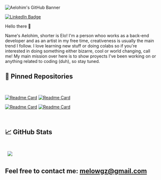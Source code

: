 
<!---
aeloh1m/aeloh1m is a ✨ special ✨ repository because its `README.md` (this file) appears on your GitHub profile.
You can click the Preview link to take a look at your changes.
--->


![Aelohim's GitHub Banner](https://user-images.githubusercontent.com/88952319/178077729-a42db5c3-5b5e-4eed-b9b5-9e05c5441812.png)


[![LinkedIn Badge](https://img.shields.io/badge/LinkedIn-Profile-informational?style=flat&logo=linkedin&logoColor=white&color=0D76A8)](https://www.linkedin.com/in/aelohim/)


Hello there 👋

Name's Aelohim, shorter is Elo! I'm a person whoo works as a back-end developer and as an artist in my free time, creativeness is usually the main trend I follow.
I love learning new stuff or doing colabs so if you're interested in doing something either bizarre, cool or world changing, call me! 
My main mission over here is to show proyects I've been working on or anything related to coding (duh), so stay tuned.

## 📌 Pinned Repositories

<br>

[![Readme Card](https://github-readme-stats.vercel.app/api/pin/?username=aeloh1m&repo=ReactJS-mini-app&bg_color=513672)](https://github.com/aeloh1m/ReactJS-mini-app.git)
[![Readme Card](https://github-readme-stats.vercel.app/api/pin/?username=aeloh1m&repo=Trabajo-Pr-ctico-N-1-AySO&bg_color=513672)](https://github.com/aeloh1m/Trabajo-Pr-ctico-N-1-AySO)
<br>

[![Readme Card](https://github-readme-stats.vercel.app/api/pin/?username=aeloh1m&repo=tup-lc2-clima-app&bg_color=513672)](https://github.com/aeloh1m/tup-lc2-clima-app)
[![Readme Card](https://github-readme-stats.vercel.app/api/pin/?username=aeloh1m&repo=Practica4-tkinter-app&bg_color=513672)](https://github.com/aeloh1m/Practica4-tkinter-app)

<br>


## &#x1f4c8; GitHub Stats

<br>

<a href="https://github.com/aeloh1m">
  <img align="center" style="margin:0.5rem" src="https://github-readme-stats.vercel.app/api/top-langs/?username=aeloh1m&repo=officeapi&title_color=ffffff&text_color=F7F300&icon_color=7A609E&bg_color=1A1B27" />
</a>

<br>


## Feel free to contact me: melowgz@gmail.com
